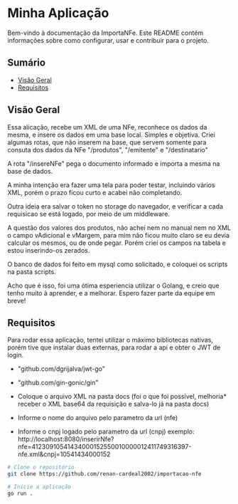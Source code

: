 # Minha Aplicação

Bem-vindo à documentação da ImportaNFe. Este README contém informações sobre como configurar, usar e contribuir para o projeto.

## Sumário

- [Visão Geral](#visão-geral)
- [Requisitos](#requisitos)

## Visão Geral

Essa alicação, recebe um XML de uma NFe, reconhece os dados da mesma, e insere os dados em uma base local. Simples e objetiva. Criei algumas rotas, que não inserem na base, que servem somente para consuta dos dados da NFe "/produtos", "/emitente" e "/destinatario"

A rota "/insereNFe" pega o documento informado e importa a mesma na base de dados.

A minha intenção era fazer uma tela para poder testar, incluindo vários XML, porém o prazo ficou curto e acabei não completando.

Outra ideia era salvar o token no storage do navegador, e verificar a cada requisicao se está logado, por meio de um middleware.

A questão dos valores dos produtos, não achei nem no manual nem no XML o campo vAdicional e vMargem, para mim não ficou muito claro se eu devia calcular os mesmos, ou de onde pegar. Porém criei os campos na tabela e estou inserindo-os zerados.

O banco de dados foi feito em mysql como solicitado, e coloquei os scripts na pasta scripts.

Acho que é isso, foi uma ótima esperiencia utilizar o Golang, e creio que tenho muito à aprender, e a melhorar. Espero fazer parte da equipe em breve!

## Requisitos

Para rodar essa aplicação, tentei utilizar o máximo bibliotecas nativas, porém tive que instalar duas externas, para rodar a api e obter o JWT de login.
- "github.com/dgrijalva/jwt-go"
- "github.com/gin-gonic/gin"

- Coloque o arquivo XML na pasta docs (foi o que foi possível, melhoria* receber o XML base64 da requisição e salva-lo já na pasta docs)
- Informe o nome do arquivo pelo parametro da url (nfe)
- Informe o cnpj logado pelo parametro da url (cnpj)
    exemplo: http://localhost:8080/inserirNfe?nfe=41230910541434000152550010000012411749316397-nfe.xml&cnpj=10541434000152

```bash
# Clone o repositório
git clone https://github.com/renan-cardeal2002/importacao-nfe

# Inicie a aplicação
go run .
